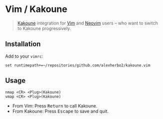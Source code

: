 # Vim / Kakoune

> [Kakoune] integration for [Vim] and [Neovim] users – who want to switch to Kakoune progressively.

## Installation

Add to your `vimrc`:

``` vim
set runtimepath+=~/repositories/github.com/alexherbo2/kakoune.vim
```

## Usage

``` vim
nmap <CR> <Plug>(Kakoune)
vmap <CR> <Plug>(Kakoune)
```

- From Vim: Press <kbd>Return</kbd> to call Kakoune.
- From Kakoune: Press <kbd>Escape</kbd> to save and quit.

[Kakoune]: https://kakoune.org
[Vim]: https://vim.org
[Neovim]: https://neovim.io
